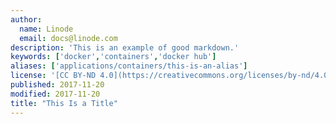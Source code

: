 ```yaml
---
author:
  name: Linode
  email: docs@linode.com
description: 'This is an example of good markdown.'
keywords: ['docker','containers','docker hub']
aliases: ['applications/containers/this-is-an-alias']
license: '[CC BY-ND 4.0](https://creativecommons.org/licenses/by-nd/4.0)'
published: 2017-11-20
modified: 2017-11-20
title: "This Is a Title"
---
```


